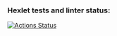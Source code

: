 ### Hexlet tests and linter status:
[![Actions Status](https://github.com/VikaPikaa/frontend-project-lvl1/workflows/hexlet-check/badge.svg)](https://github.com/VikaPikaa/frontend-project-lvl1/actions)